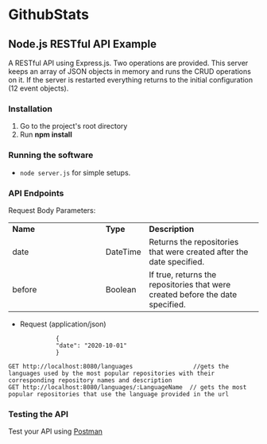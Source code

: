 # GithubStats

## Node.js RESTful API Example

A RESTful API using Express.js.
Two operations are provided. 
This server keeps an array of JSON objects in memory and runs the CRUD operations on it. 
If the server is restarted everything returns to the initial configuration (12 event objects).

### Installation

1.  Go to the project's root directory
2.  Run **npm install**

### Running the software

* ```node server.js``` for simple setups.

### API Endpoints
Request Body Parameters:
<table class="humanColumnApiDescription markdown formalTheme">
<tr><td colspan="1"><strong>Name</strong><td colspan="1"><strong>Type</strong><td colspan="1"><strong>Description</strong></td></tr>
<tr><td style="padding-right: 40px; width: 140px;">date</td><td>DateTime</td> <td>Returns the repositories that were created after the date specified. </td></tr>
  <tr><td style="padding-right: 40px; width: 140px;">before</td><td>Boolean</td> <td>If true, returns the repositories that were created before the date specified. </td></tr>
</table>

+ Request (application/json)

                {
                "date": "2020-10-01"
                }
```
GET http://localhost:8080/languages                 //gets the languages used by the most popular repositories with their corresponding repository names and description
GET http://localhost:8080/languages/:LanguageName  // gets the most popular repositories that use the language provided in the url
```

### Testing the API
Test your API using [Postman](https://chrome.google.com/webstore/detail/postman-rest-client-packa/fhbjgbiflinjbdggehcddcbncdddomop)
